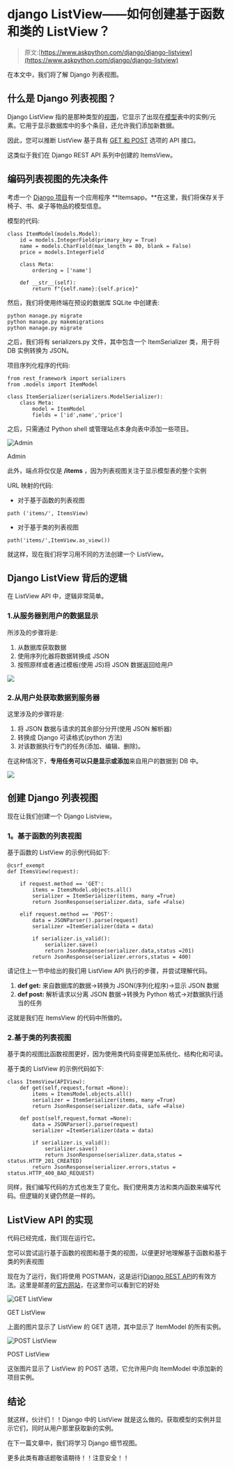 # django ListView——如何创建基于函数和类的 ListView？

> 原文:[https://www.askpython.com/django/django-listview](https://www.askpython.com/django/django-listview)

在本文中，我们将了解 Django 列表视图。

## 什么是 Django 列表视图？

Django ListView 指的是那种类型的[视图](https://www.askpython.com/django/django-views)，它显示了出现在[模型](https://www.askpython.com/django/django-models)表中的实例/元素。它用于显示数据库中的多个条目，还允许我们添加新数据。

因此，您可以推断 ListView 基于具有 [GET 和 POST](https://www.askpython.com/django/django-rest-api) 选项的 API 接口。

这类似于我们在 Django REST API 系列中创建的 ItemsView。

## 编码列表视图的先决条件

考虑一个 [Django 项目](https://www.askpython.com/django/django-app-structure-project-structure)有一个应用程序 **Itemsapp。**在这里，我们将保存关于椅子、书、桌子等物品的模型信息。

模型的代码:

```
class ItemModel(models.Model):
    id = models.IntegerField(primary_key = True)
    name = models.CharField(max_length = 80, blank = False)
    price = models.IntegerField

    class Meta:
        ordering = ['name']

    def __str__(self):
        return f"{self.name}:{self.price}"

```

然后，我们将使用终端在预设的数据库 SQLite 中创建表:

```
python manage.py migrate
python manage.py makemigrations
python manage.py migrate

```

之后，我们将有 serializers.py 文件，其中包含一个 ItemSerializer 类，用于将 DB 实例转换为 JSON。

项目序列化程序的代码:

```
from rest_framework import serializers
from .models import ItemModel

class ItemSerializer(serializers.ModelSerializer):
    class Meta:
        model = ItemModel
        fields = ['id',name','price']

```

之后，只需通过 Python shell 或管理站点本身向表中添加一些项目。

![Admin](../Images/8e93d711fe1cb10e42aee531f4fd7cf7.png)

Admin

此外，端点将仅仅是 **/items** ，因为列表视图关注于显示模型表的整个实例

URL 映射的代码:

*   对于基于函数的列表视图

```
path ('items/', ItemsView)

```

*   对于基于类的列表视图

```
path('items/',ItemView.as_view())

```

就这样，现在我们将学习用不同的方法创建一个 ListView。

## Django ListView 背后的逻辑

在 ListView API 中，逻辑非常简单。

### 1.**从服务器到用户的数据显示**

所涉及的步骤将是:

1.  从数据库获取数据
2.  使用序列化器将数据转换成 JSON
3.  按照原样或者通过模板(使用 JS)将 JSON 数据返回给用户

![](../Images/a734d55524abcdf4a7adc584eca64d63.png)

### 2.**从用户处获取数据到服务器**

这里涉及的步骤将是:

1.  将 JSON 数据与请求的其余部分分开(使用 JSON 解析器)
2.  转换成 Django 可读格式(python 方法)
3.  对该数据执行专门的任务(添加、编辑、删除)。

在这种情况下，**专用任务可以只是显示或添加**来自用户的数据到 DB 中。

![](../Images/af72370741ef4d3388004126983bb6e5.png)

## 创建 Django 列表视图

现在让我们创建一个 Django Listview。

### **1。基于函数的列表视图**

基于函数的 ListView 的示例代码如下:

```
@csrf_exempt
def ItemsView(request):

    if request.method == 'GET':
        items = ItemsModel.objects.all()
        serializer = ItemSerializer(items, many =True)
        return JsonResponse(serializer.data, safe =False)

    elif request.method == 'POST':
        data = JSONParser().parse(request)
        serializer =ItemSerializer(data = data)

        if serializer.is_valid():
            serializer.save()
            return JsonResponse(serializer.data,status =201)
        return JsonResponse(serializer.errors,status = 400)

```

请记住上一节中给出的我们用 ListView API 执行的步骤，并尝试理解代码。

1.  **def get:** 来自数据库的数据→转换为 JSON(序列化程序)→显示 JSON 数据
2.  **def post:** 解析请求以分离 JSON 数据→转换为 Python 格式→对数据执行适当的任务

这就是我们在 ItemsView 的代码中所做的。

### 2.**基于类的列表视图**

基于类的视图比函数视图更好，因为使用类代码变得更加系统化、结构化和可读。

基于类的 ListView 的示例代码如下:

```
class ItemsView(APIView):
    def get(self,request,format =None):
        items = ItemsModel.objects.all()
        serializer = ItemSerializer(items, many =True)
        return JsonResponse(serializer.data, safe =False)

    def post(self,request,format =None):
        data = JSONParser().parse(request)
        serializer =ItemSerializer(data = data)

        if serializer.is_valid():
            serializer.save()
            return JsonResponse(serializer.data,status = status.HTTP_201_CREATED)
        return JsonResponse(serializer.errors,status = status.HTTP_400_BAD_REQUEST)

```

同样，我们编写代码的方式也发生了变化。我们使用类方法和类内函数来编写代码。但逻辑的关键仍然是一样的。

## **ListView API 的实现**

代码已经完成，我们现在运行它。

您可以尝试运行基于函数的视图和基于类的视图，以便更好地理解基于函数和基于类的列表视图

现在为了运行，我们将使用 POSTMAN，这是运行[Django REST API](https://www.askpython.com/django/django-rest-api)的有效方法。这里是邮差的[官方网站](https://www.postman.com/api-platform/meet-postman)，在这里你可以看到它的好处

![GET ListView](../Images/789780dc65db48b86d970211cb523981.png)

GET ListView

上面的图片显示了 ListView 的 GET 选项，其中显示了 ItemModel 的所有实例。

![POST ListView](../Images/cfff9ac382f94277b4b974e2d726d50a.png)

POST ListView

这张图片显示了 ListView 的 POST 选项，它允许用户向 ItemModel 中添加新的项目实例。

## **结论**

就这样，伙计们！！Django 中的 ListView 就是这么做的。获取模型的实例并显示它们，同时从用户那里获取新的实例。

在下一篇文章中，我们将学习 Django 细节视图。

更多此类有趣话题敬请期待！！注意安全！！